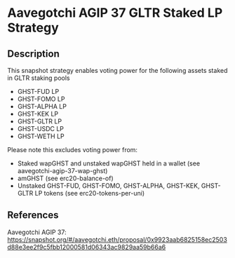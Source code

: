 # Aavegotchi AGIP 37 GLTR Staked LP Strategy

## Description

This snapshot strategy enables voting power for the following assets staked in GLTR staking pools

- GHST-FUD LP
- GHST-FOMO LP
- GHST-ALPHA LP
- GHST-KEK LP
- GHST-GLTR LP
- GHST-USDC LP
- GHST-WETH LP

Please note this excludes voting power from:

- Staked wapGHST and unstaked wapGHST held in a wallet (see aavegotchi-agip-37-wap-ghst)
- amGHST (see erc20-balance-of)
- Unstaked GHST-FUD, GHST-FOMO, GHST-ALPHA, GHST-KEK, GHST-GLTR LP tokens (see erc20-tokens-per-uni)

## References

Aavegotchi AGIP 37: https://snapshot.org/#/aavegotchi.eth/proposal/0x9923aab6825158ec2503d88e3ee2f9c5fbb12000581d06343ac9829aa59b66a6
